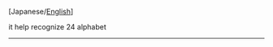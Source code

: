 [Japanese/[English](https://github.com/Kazuhito00/hand-gesture-recognition-using-mediapipe/blob/main/README_EN.md)]

it help recognize 24 alphabet

---

